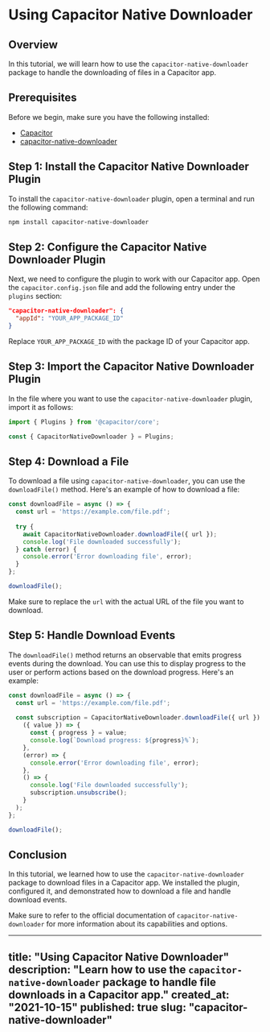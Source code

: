 # Using Capacitor Native Downloader

## Overview

In this tutorial, we will learn how to use the `capacitor-native-downloader` package to handle the downloading of files in a Capacitor app.

## Prerequisites

Before we begin, make sure you have the following installed:

- [Capacitor](https://capacitorjs.com/docs/getting-started#install-the-cli)
- [capacitor-native-downloader](https://www.npmjs.com/package/capacitor-native-downloader)

## Step 1: Install the Capacitor Native Downloader Plugin

To install the `capacitor-native-downloader` plugin, open a terminal and run the following command:

```bash
npm install capacitor-native-downloader
```

## Step 2: Configure the Capacitor Native Downloader Plugin

Next, we need to configure the plugin to work with our Capacitor app. Open the `capacitor.config.json` file and add the following entry under the `plugins` section:

```json
"capacitor-native-downloader": {
  "appId": "YOUR_APP_PACKAGE_ID"
}
```

Replace `YOUR_APP_PACKAGE_ID` with the package ID of your Capacitor app.

## Step 3: Import the Capacitor Native Downloader Plugin

In the file where you want to use the `capacitor-native-downloader` plugin, import it as follows:

```javascript
import { Plugins } from '@capacitor/core';

const { CapacitorNativeDownloader } = Plugins;
```

## Step 4: Download a File

To download a file using `capacitor-native-downloader`, you can use the `downloadFile()` method. Here's an example of how to download a file:

```javascript
const downloadFile = async () => {
  const url = 'https://example.com/file.pdf';
	
  try {
    await CapacitorNativeDownloader.downloadFile({ url });
    console.log('File downloaded successfully');
  } catch (error) {
    console.error('Error downloading file', error);
  }
};

downloadFile();
```

Make sure to replace the `url` with the actual URL of the file you want to download.

## Step 5: Handle Download Events

The `downloadFile()` method returns an observable that emits progress events during the download. You can use this to display progress to the user or perform actions based on the download progress. Here's an example:

```javascript
const downloadFile = async () => {
  const url = 'https://example.com/file.pdf';
	
  const subscription = CapacitorNativeDownloader.downloadFile({ url }).subscribe(
    ({ value }) => {
      const { progress } = value;
      console.log(`Download progress: ${progress}%`);
    },
    (error) => {
      console.error('Error downloading file', error);
    },
    () => {
      console.log('File downloaded successfully');
      subscription.unsubscribe();
    }
  );
};

downloadFile();
```

## Conclusion

In this tutorial, we learned how to use the `capacitor-native-downloader` package to download files in a Capacitor app. We installed the plugin, configured it, and demonstrated how to download a file and handle download events.

Make sure to refer to the official documentation of `capacitor-native-downloader` for more information about its capabilities and options.

---

title: "Using Capacitor Native Downloader"
description: "Learn how to use the `capacitor-native-downloader` package to handle file downloads in a Capacitor app."
created_at: "2021-10-15"
published: true
slug: "capacitor-native-downloader"
---